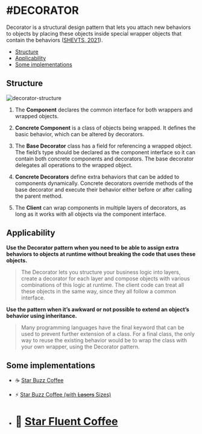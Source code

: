 # #DECORATOR

Decorator is a structural design pattern that lets you attach new behaviors to objects by placing these objects inside
special wrapper objects that contain the behaviors ([SHEVTS, 2021](https://refactoring.guru/pt-br/design-patterns/book)).

- [Structure](https://github.com/tnicacio/ifc-programacao6/tree/main/decorator#structure)
- [Applicability](https://github.com/tnicacio/ifc-programacao6/blob/main/decorator#applicability)
- [Some implementations](https://github.com/tnicacio/ifc-programacao6/blob/main/decorator#some-implementations)


## Structure
![decorator-structure](https://user-images.githubusercontent.com/50798315/135775313-5e232e70-e0ba-4ae7-ab43-8725c44a03b5.png)

1. The **Component** declares the common interface for both wrappers and wrapped objects.

2. **Concrete Component** is a class of objects being wrapped. It defines the basic behavior, which can be altered by decorators.

3. The **Base Decorator** class has a field for referencing a wrapped object. The field’s type should be declared as the component
interface so it can contain both concrete components and decorators. The base decorator delegates all operations to the
wrapped object.

4. **Concrete Decorators** define extra behaviors that can be added to components dynamically. Concrete decorators override
methods of the base decorator and execute their behavior either before or after calling the parent method.

5. The **Client** can wrap components in multiple layers of decorators, as long as it works with all objects via the component
interface.


## Applicability

**Use the Decorator pattern when you need to be able to assign extra behaviors to objects at runtime without breaking the
code that uses these objects.**

> The Decorator lets you structure your business logic into layers, create a decorator for each layer and compose objects with
various combinations of this logic at runtime. The client code can treat all these objects in the same way, since they all follow a common interface.

**Use the pattern when it’s awkward or not possible to extend an object’s behavior using inheritance.**

> Many programming languages have the final keyword that can be used to prevent further extension of a class. For a final
class, the only way to reuse the existing behavior would be to wrap the class with your own wrapper, using the Decorator pattern.

## Some implementations

- :coffee: [Star Buzz Coffee](https://github.com/tnicacio/ifc-programacao6/edit/main/decorator/ifc/StarBuzzCoffee)

- :zap: [Star Buzz Coffee (with ~~Lasers~~ Sizes)](https://github.com/tnicacio/ifc-programacao6/edit/main/decorator/ifc/StarBuzzCoffee2000)

- # :star2: [Star Fluent Coffee](https://github.com/tnicacio/ifc-programacao6/edit/main/decorator/extras/StarFluentCoffee)
